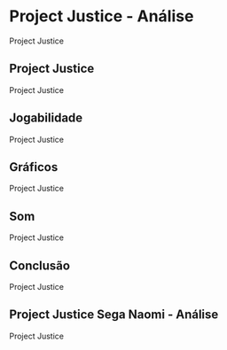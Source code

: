 ---
---

# Project Justice - Análise

Project Justice

## Project Justice

Project Justice

## Jogabilidade

Project Justice

## Gráficos

Project Justice

## Som

Project Justice

## Conclusão

Project Justice

## Project Justice Sega Naomi - Análise

Project Justice

